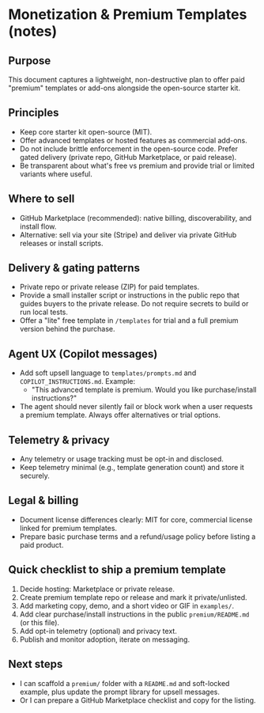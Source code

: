 # Monetization & Premium Templates (notes)

Purpose
-------
This document captures a lightweight, non-destructive plan to offer paid "premium" templates or add-ons alongside the open-source starter kit.

Principles
----------
- Keep core starter kit open-source (MIT).  
- Offer advanced templates or hosted features as commercial add-ons.  
- Do not include brittle enforcement in the open-source code. Prefer gated delivery (private repo, GitHub Marketplace, or paid release).
- Be transparent about what's free vs premium and provide trial or limited variants where useful.

Where to sell
-------------
- GitHub Marketplace (recommended): native billing, discoverability, and install flow.  
- Alternative: sell via your site (Stripe) and deliver via private GitHub releases or install scripts.

Delivery & gating patterns
-------------------------
- Private repo or private release (ZIP) for paid templates.  
- Provide a small installer script or instructions in the public repo that guides buyers to the private release. Do not require secrets to build or run local tests.  
- Offer a "lite" free template in `/templates` for trial and a full premium version behind the purchase.

Agent UX (Copilot messages)
--------------------------
- Add soft upsell language to `templates/prompts.md` and `COPILOT_INSTRUCTIONS.md`. Example:
  - "This advanced template is premium. Would you like purchase/install instructions?"
- The agent should never silently fail or block work when a user requests a premium template. Always offer alternatives or trial options.

Telemetry & privacy
-------------------
- Any telemetry or usage tracking must be opt-in and disclosed.  
- Keep telemetry minimal (e.g., template generation count) and store it securely.

Legal & billing
----------------
- Document license differences clearly: MIT for core, commercial license linked for premium templates.  
- Prepare basic purchase terms and a refund/usage policy before listing a paid product.

Quick checklist to ship a premium template
-----------------------------------------
1. Decide hosting: Marketplace or private release.  
2. Create premium template repo or release and mark it private/unlisted.  
3. Add marketing copy, demo, and a short video or GIF in `examples/`.  
4. Add clear purchase/install instructions in the public `premium/README.md` (or this file).  
5. Add opt-in telemetry (optional) and privacy text.  
6. Publish and monitor adoption, iterate on messaging.

Next steps
----------
- I can scaffold a `premium/` folder with a `README.md` and soft-locked example, plus update the prompt library for upsell messages.  
- Or I can prepare a GitHub Marketplace checklist and copy for the listing.  
